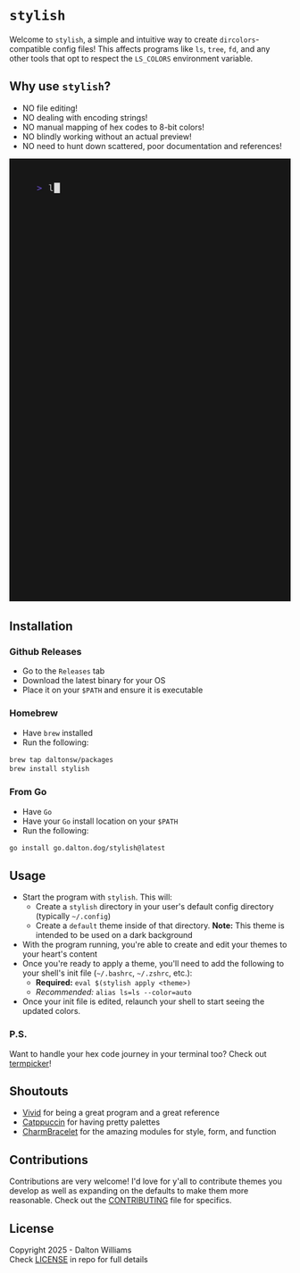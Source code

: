 # `stylish`

Welcome to `stylish`, a simple and intuitive way to create `dircolors`-compatible config files! This affects programs like `ls`, `tree`, `fd`, and any other tools that opt to respect the `LS_COLORS` environment variable.

## Why use `stylish`?

- NO file editing!
- NO dealing with encoding strings!
- NO manual mapping of hex codes to 8-bit colors!
- NO blindly working without an actual preview!
- NO need to hunt down scattered, poor documentation and references!

![Demo of stylish](./assets/demo.gif)

## Installation

### Github Releases

- Go to the `Releases` tab
- Download the latest binary for your OS
- Place it on your `$PATH` and ensure it is executable

### Homebrew

- Have `brew` installed
- Run the following:
```sh
brew tap daltonsw/packages
brew install stylish
```

### From Go

- Have `Go` 
- Have your `Go` install location on your `$PATH`
- Run the following: 
```sh
go install go.dalton.dog/stylish@latest
```

## Usage

- Start the program with `stylish`. This will:
    - Create a `stylish` directory in your user's default config directory (typically `~/.config`)
    - Create a `default` theme inside of that directory. **Note:** This theme is intended to be used on a dark background
- With the program running, you're able to create and edit your themes to your heart's content
- Once you're ready to apply a theme, you'll need to add the following to your shell's init file (`~/.bashrc`, `~/.zshrc`, etc.):
    - **Required:** `eval $(stylish apply <theme>)`
    - *Recommended:* `alias ls=ls --color=auto`
- Once your init file is edited, relaunch your shell to start seeing the updated colors.

### P.S.

Want to handle your hex code journey in your terminal too? Check out [termpicker](https://github.com/ChausseBenjamin/termpicker)!

## Shoutouts

- [Vivid](https://github.com/sharkdp/vivid) for being a great program and a great reference
- [Catppuccin](https://github.com/catppuccin) for having pretty palettes
- [CharmBracelet](https://github.com/charmbracelet) for the amazing modules for style, form, and function

## Contributions

Contributions are very welcome! I'd love for y'all to contribute themes you develop as well as expanding on the defaults to make them more reasonable. Check out the [CONTRIBUTING](.github/CONTRIBUTING.md) file for specifics.

## License

Copyright 2025 - Dalton Williams  
Check [LICENSE](.github/LICENSE.md) in repo for full details
